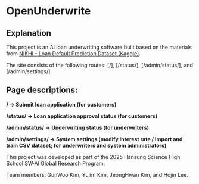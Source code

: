 # OpenUnderwrite

## Explanation
This project is an AI loan underwriting software built based on the materials from [NIKHI - Loan Default Prediction Dataset (Kaggle)](http://www.kaggle.com/datasets/nikhil1e9/loan-default).

The site consists of the following routes: [/], [/status/], [/admin/status/], and [/admin/settings/].

## Page descriptions:

**/ → Submit loan application (for customers)**

**/status/ → Loan application approval status (for customers)**

**/admin/status/ → Underwriting status (for underwriters)**

**/admin/settings/ → System settings (modify interest rate / import and train CSV dataset; for underwriters and system administrators)**

This project was developed as part of the 2025 Hansung Science High School SW·AI Global Research Program.

Team members: GunWoo Kim, Yulim Kim, JeongHwan Kim, and Hojin Lee.